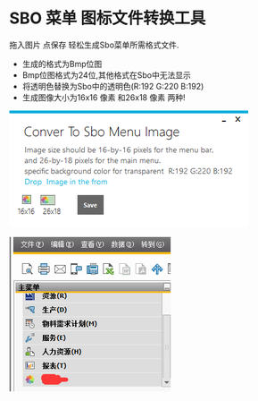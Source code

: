 # SBO 菜单 图标文件转换工具

拖入图片 点保存 轻松生成Sbo菜单所需格式文件.

- 生成的格式为Bmp位图
- Bmp位图格式为24位,其他格式在Sbo中无法显示
- 将透明色替换为Sbo中的透明色(R:192 G:220 B:192)
- 生成图像大小为16x16 像素 和26x18 像素 两种!

![示例](./image2.png)

![示例](./image1.png)
